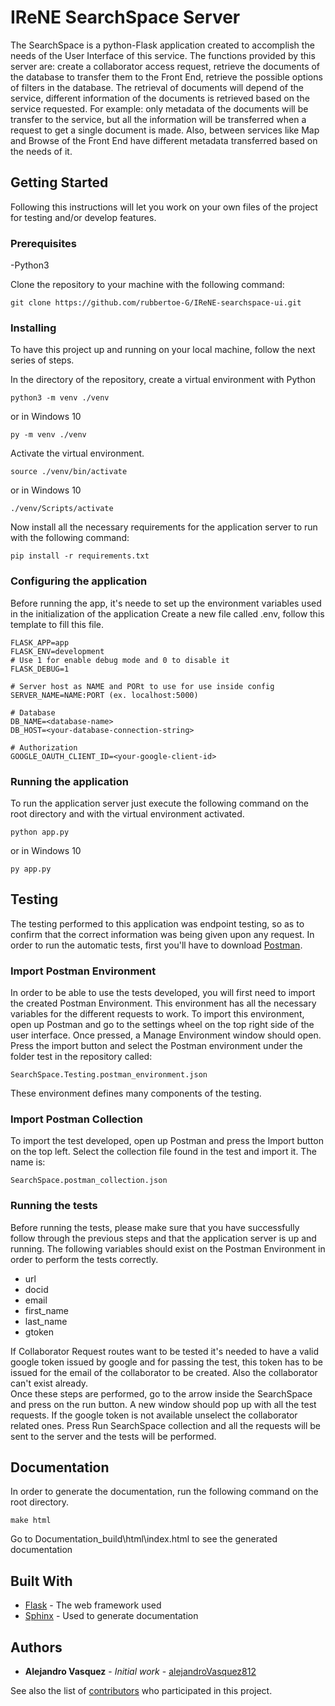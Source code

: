 # IReNE SearchSpace Server

The SearchSpace is a python-Flask application created to accomplish the needs of the User Interface of this service. The functions provided by this server are:
create a collaborator access request, retrieve the documents of the database to transfer them to the Front End, retrieve the possible options of filters in the database.
The retrieval of documents will depend of the service, different information of the documents is retrieved based on the service requested. For example: only metadata of the documents will
be transfer to the service, but all the information will be transferred when a request to get a single document is made. Also, between services like Map and Browse of the Front End have
different metadata transferred based on the needs of it.

## Getting Started

Following this instructions will let you work on your own files of the project for testing and/or develop features.

### Prerequisites
-Python3

Clone the repository to your machine with the following command:

```
git clone https://github.com/rubbertoe-G/IReNE-searchspace-ui.git
```


### Installing

To have this project up and running on your local machine, follow the next series of steps.

In the directory of the repository, create a virtual environment with Python
```
python3 -m venv ./venv
```
or in Windows 10
```
py -m venv ./venv
```

Activate the virtual environment.
```
source ./venv/bin/activate
```
or in Windows 10
```
./venv/Scripts/activate
```

Now install all the necessary requirements for the application server to run with the following command:
```
pip install -r requirements.txt
```

### Configuring the application
Before running the app, it's neede to set up the environment variables used in the initialization of the application
Create a new file called .env, follow this template to fill this file.
```
FLASK_APP=app
FLASK_ENV=development
# Use 1 for enable debug mode and 0 to disable it
FLASK_DEBUG=1

# Server host as NAME and PORt to use for use inside config
SERVER_NAME=NAME:PORT (ex. localhost:5000)

# Database
DB_NAME=<database-name>
DB_HOST=<your-database-connection-string>

# Authorization
GOOGLE_OAUTH_CLIENT_ID=<your-google-client-id>

```

### Running the application
To run the application server just execute the following command on the root directory and with the virtual environment activated.
```
python app.py
```
or in Windows 10
```
py app.py
```


## Testing

The testing performed to this application was endpoint testing, so as to confirm that the correct information was being given upon any request.
 In order to run the automatic tests, first you'll have to download [Postman](https://www.postman.com/downloads/).

### Import Postman Environment

In order to be able to use the tests developed, you will first need to import the created Postman Environment. 
This environment has all the necessary variables for the different requests to work. To import this environment, 
open up Postman and go to the settings wheel on the top right side of the user interface. Once pressed, 
a Manage Environment window should open. Press the import button and select the Postman environment
under the folder test in the repository called:
```
SearchSpace.Testing.postman_environment.json
```

These environment defines many components of the testing.

### Import Postman Collection

To import the test developed, open up Postman and press the Import button on the top left.
Select the collection file found in the test and import it. The name is:
```
SearchSpace.postman_collection.json
```


### Running the tests

Before running the tests, please make sure that you have successfully follow through the previous steps and that the application server is up and running.
 The following variables should exist on the Postman Environment in order to perform the tests correctly.
* url
* docid
* email
* first_name
* last_name
* gtoken

If Collaborator Request routes want to be tested it's needed to have a valid google token issued by google and for passing the test, this token has to be issued for the email of the 
collaborator to be created. Also the collaborator can't exist already.  
Once these steps are performed, go to the arrow inside the SearchSpace and press on the run button. A new window should pop up with all the test requests.
If the google token is not available unselect the collaborator related ones.
Press Run SearchSpace collection and all the requests will be sent to the server and the tests will be performed. 

## Documentation
In order to generate the documentation, run the following command on the root directory.
```
make html
```
Go to Documentation\_build\html\index.html to see the generated documentation
## Built With

* [Flask](https://flask.palletsprojects.com/en/1.1.x/#user-s-guide) - The web framework used
* [Sphinx](https://www.sphinx-doc.org/en/master/) - Used to generate documentation


## Authors

* **Alejandro Vasquez** - *Initial work* - [alejandroVasquez812](https://github.com/alejandroVasquez812)

See also the list of [contributors](https://github.com/rubbertoe-G/IReNE-searchspace-server/graphs/contributors) who participated in this project.
